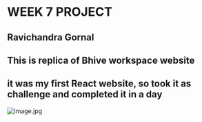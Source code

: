 # WEEK 7 PROJECT

## Ravichandra Gornal

## This is replica of Bhive workspace website  

## it was my first React website, so took it as challenge and completed it in a day

![image.jpg ](https://ravigornal.files.wordpress.com/2019/09/image.jpg)